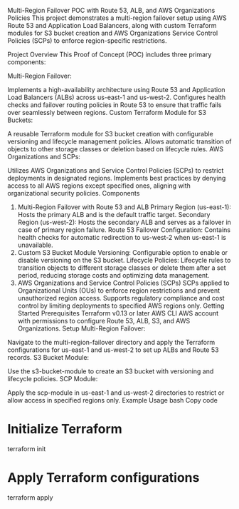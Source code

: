 Multi-Region Failover POC with Route 53, ALB, and AWS Organizations Policies
This project demonstrates a multi-region failover setup using AWS Route 53 and Application Load Balancers, along with custom Terraform modules for S3 bucket creation and AWS Organizations Service Control Policies (SCPs) to enforce region-specific restrictions.

Project Overview
This Proof of Concept (POC) includes three primary components:

Multi-Region Failover:

Implements a high-availability architecture using Route 53 and Application Load Balancers (ALBs) across us-east-1 and us-west-2.
Configures health checks and failover routing policies in Route 53 to ensure that traffic fails over seamlessly between regions.
Custom Terraform Module for S3 Buckets:

A reusable Terraform module for S3 bucket creation with configurable versioning and lifecycle management policies.
Allows automatic transition of objects to other storage classes or deletion based on lifecycle rules.
AWS Organizations and SCPs:

Utilizes AWS Organizations and Service Control Policies (SCPs) to restrict deployments in designated regions.
Implements best practices by denying access to all AWS regions except specified ones, aligning with organizational security policies.
Components
1. Multi-Region Failover with Route 53 and ALB
Primary Region (us-east-1): Hosts the primary ALB and is the default traffic target.
Secondary Region (us-west-2): Hosts the secondary ALB and serves as a failover in case of primary region failure.
Route 53 Failover Configuration: Contains health checks for automatic redirection to us-west-2 when us-east-1 is unavailable.
2. Custom S3 Bucket Module
Versioning: Configurable option to enable or disable versioning on the S3 bucket.
Lifecycle Policies: Lifecycle rules to transition objects to different storage classes or delete them after a set period, reducing storage costs and optimizing data management.
3. AWS Organizations and Service Control Policies (SCPs)
SCPs applied to Organizational Units (OUs) to enforce region restrictions and prevent unauthorized region access.
Supports regulatory compliance and cost control by limiting deployments to specified AWS regions only.
Getting Started
Prerequisites
Terraform v0.13 or later
AWS CLI
AWS account with permissions to configure Route 53, ALB, S3, and AWS Organizations.
Setup
Multi-Region Failover:

Navigate to the multi-region-failover directory and apply the Terraform configurations for us-east-1 and us-west-2 to set up ALBs and Route 53 records.
S3 Bucket Module:

Use the s3-bucket-module to create an S3 bucket with versioning and lifecycle policies.
SCP Module:

Apply the scp-module in us-east-1 and us-west-2 directories to restrict or allow access in specified regions only.
Example Usage
bash
Copy code
# Initialize Terraform
terraform init

# Apply Terraform configurations
terraform apply
